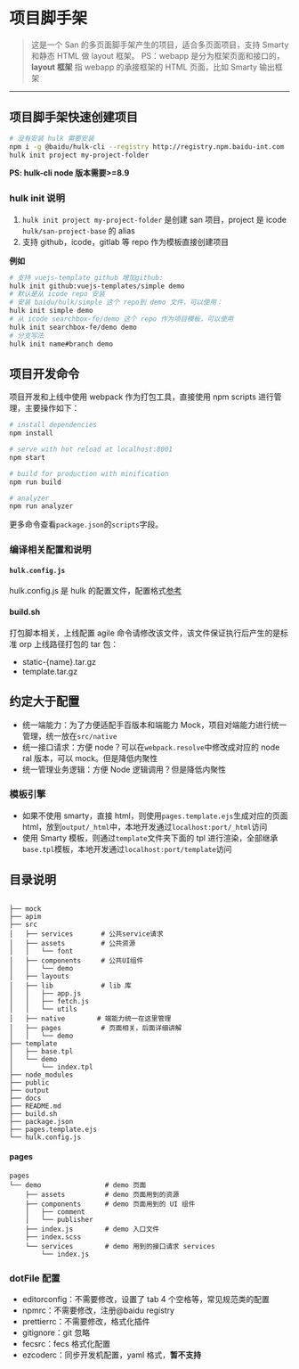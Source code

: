 # 项目脚手架

> 这是一个 San 的多页面脚手架产生的项目，适合多页面项目，支持 Smarty 和静态 HTML 做 layout 框架。
> PS：webapp 是分为框架页面和接口的，**layout 框架** 指 webapp 的承接框架的 HTML 页面，比如 Smarty 输出框架

---

## 项目脚手架快速创建项目

```bash
# 没有安装 hulk 需要安装
npm i -g @baidu/hulk-cli --registry http://registry.npm.baidu-int.com
hulk init project my-project-folder
```

**PS: hulk-cli node 版本需要>=8.9**

### hulk init 说明

1. `hulk init project my-project-folder` 是创建 san 项目，project 是 icode `hulk/san-project-base` 的 alias
2. 支持 github，icode，gitlab 等 repo 作为模板直接创建项目

**例如**

```bash
# 支持 vuejs-template github 增加github:
hulk init github:vuejs-templates/simple demo
# 默认是从 icode repo 安装
# 安装 baidu/hulk/simple 这个 repo到 demo 文件，可以使用：
hulk init simple demo
# 从 icode searchbox-fe/demo 这个 repo 作为项目模板，可以使用
hulk init searchbox-fe/demo demo
# 分支写法
hulk init name#branch demo
```

## 项目开发命令

项目开发和上线中使用 webpack 作为打包工具，直接使用 npm scripts 进行管理，主要操作如下：

```bash
# install dependencies
npm install

# serve with hot reload at localhost:8001
npm start

# build for production with minification
npm run build

# analyzer
npm run analyzer
```

更多命令查看`package.json`的`scripts`字段。

### 编译相关配置和说明

#### `hulk.config.js`

hulk.config.js 是 hulk 的配置文件，配置格式[参考](./hulk-cli.md)

#### build.sh

打包脚本相关，上线配置 agile 命令请修改该文件，该文件保证执行后产生的是标准 orp 上线路径打包的 tar 包：

-   static-{name}.tar.gz
-   template.tar.gz

## 约定大于配置

-   统一端能力：为了方便适配手百版本和端能力 Mock，项目对端能力进行统一管理，统一放在`src/native`
-   统一接口请求：方便 node？可以在`webpack.resolve`中修改成对应的 node ral 版本，可以 mock。但是降低内聚性
-   统一管理业务逻辑：方便 Node 逻辑调用？但是降低内聚性

### 模板引擎

-   如果不使用 smarty，直接 html，则使用`pages.template.ejs`生成对应的页面 html，放到`output/_html`中，本地开发通过`localhost:port/_html`访问
-   使用 Smarty 模板，则通过`template`文件夹下面的 tpl 进行渲染，全部继承`base.tpl`模板，本地开发通过`localhost:port/template`访问

## 目录说明

```

├── mock
├── apim
├── src
│   ├── services       # 公共service请求
│   ├── assets         # 公共资源
│   │   └── font
│   ├── components     # 公共UI组件
│   │   └── demo
│   ├── layouts
│   ├── lib            # lib 库
│   │   ├── app.js
│   │   ├── fetch.js
│   │   └── utils
│   ├── native        # 端能力统一在这里管理
│   ├── pages          # 页面相关，后面详细讲解
│   │   └── demo
├── template
│   ├── base.tpl
│   └── demo
│       └── index.tpl
├── node_modules
├── public
├── output
├── docs
├── README.md
├── build.sh
├── package.json
├── pages.template.ejs
└── hulk.config.js
```

#### pages

```
pages
└── demo                # demo 页面
    ├── assets          # demo 页面用到的资源
    ├── components      # demo 页面用到的 UI 组件
    │   ├── comment
    │   └── publisher
    ├── index.js        # demo 入口文件
    ├── index.scss
    └── services        # demo 用到的接口请求 services
        └── index.js
```

### dotFile 配置

-   editorconfig：不需要修改，设置了 tab 4 个空格等，常见规范类的配置
-   npmrc：不需要修改，注册@baidu registry
-   prettierrc：不需要修改，格式化插件
-   gitignore：git 忽略
-   fecsrc：fecs 格式化配置
-   ezcoderc：同步开发机配置，yaml 格式，**暂不支持**
